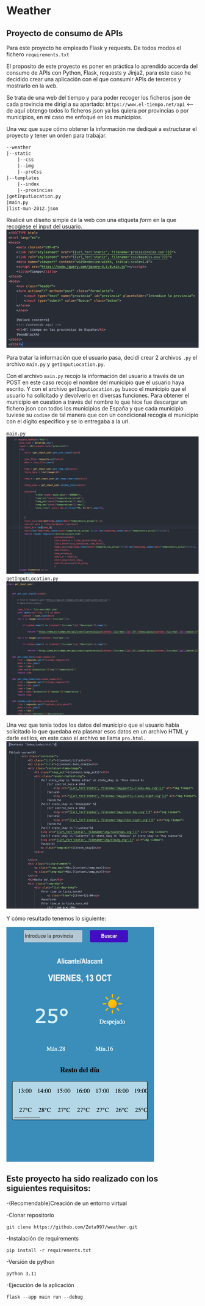 # Weather

## Proyecto de consumo de APIs

Para este proyecto he empleado Flask y requests. De todos modos el fichero `requirements.txt` 

El proposito de este proyecto es poner en práctica lo aprendido accerda del consumo de APIs con Python, Flask, requests y Jinja2, para este caso he decidido crear una aplicación con el que consumir APIs de terceros y mostrarlo en la web. 

Se trata de una web del tiempo y para poder recoger los ficheros json de cada provincia me dirigí a su apartado: `https://www.el-tiempo.net/api` <-- de aquí obtengo todos lo ficheros json ya los quiera por provincias o por municipios, en mi caso me enfoqué en los municipios.

Una vez que supe cómo obtener la información me dediqué a estructurar el proyecto y tener un orden para trabajar.

    --weather
    |--static
        |--css
        |--img
        |--proCss
    |--templates
        |--index
        |--provincias
    |getInputLocation.py
    |main.py
    |list-mun-2012.json

Realicé un diseño simple de la web con una etiqueta *form* en la que recogiese el input del usuario.
![Primera imagen](/imagenes/1.png)

Para tratar la información que el usuario pasa, decidí crear 2 archivos `.py` el archivo `main.py` y `getInputLocation.py`. 

Con el archivo `main.py` recojo la información del usuario a través de un POST en este caso recojo el nombre del municipio que el usuario haya escrito. Y con el archivo `getInputLocation.py` busco el municipio que el usuario ha solicitado y devolverlo en diversas funciones. Para obtener el municipio en cuestion a través del nombre lo que hice fue descargar un fichero json con todos los municipios de España y que cada municipio tuviese su `codine` de tal manera que con un condicional recogia el municipio con el dígito especifico y se lo entregaba a la url.

`main.py`
![Segunda imagen](/imagenes/2.png)
`getInputLocation.py`
![Tercera imagen](/imagenes/3.png)

Una vez que tenia todos los datos del municipio que el usuario había solicitado lo que quedaba era plasmar esos datos en un archivo HTML y darle estilos, en este caso el archivo se llama `pro.html`.
![Cuarta imagen](/imagenes/4.png)

Y cómo resultado tenemos lo siguiente:

![Quinta imagen](/imagenes/5.png)

## Este proyecto ha sido realizado con los siguientes requisitos:

-(Recomendable)Creación de un entorno virtual

-Clonar repositorio

    git clone https://github.com/Zeta997/weather.git

-Instalación de requirements
    
    pip install -r requirements.txt

-Versión de python 

    python 3.11 

-Ejecución de la aplicación

    flask --app main run --debug